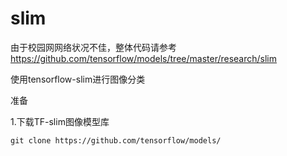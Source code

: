 # slim

由于校园网网络状况不佳，整体代码请参考 https://github.com/tensorflow/models/tree/master/research/slim

使用tensorflow-slim进行图像分类

准备

1.下载TF-slim图像模型库

    git clone https://github.com/tensorflow/models/
